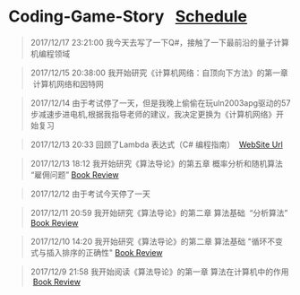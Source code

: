 # Coding-Game-Story   [Schedule](https://github.com/WindRunnerCackerChen/Coding-Game-Story/blob/master/Schedule.md "时间表")

>2017/12/17 23:21:00 我今天去写了一下Q#，接触了一下最前沿的量子计算机编程领域

>2017/12/15 20:38:00 我开始研究《计算机网络：自顶向下方法》的第一章  计算机网络和因特网

>2017/12/14 由于考试停了一天，但是我晚上偷偷在玩uln2003apg驱动的57步减速步进电机,根据我指导老师的建议，我决定更换为《计算机网络》开始复习

>2017/12/13 20:33 回顾了Lambda 表达式（C# 编程指南）  [WebSite Url](https://docs.microsoft.com/zh-cn/dotnet/csharp/programming-guide/statements-expressions-operators/lambda-expressions "Lambda 表达式（C# 编程指南）")<br> 

>2017/12/13 18:12 我开始研究《算法导论》的第五章 概率分析和随机算法 “雇佣问题” [Book Review](https://github.com/WindRunnerCackerChen/Coding-Game-Story/blob/master/Book%20Review/Introduction%20to%20Algorithms.md "雇佣问题")<br> 

>2017/12/12 由于考试今天停了一天

>2017/12/11 20:59 我开始研究《算法导论》的第二章 算法基础  “分析算法”  [Book Review](https://github.com/WindRunnerCackerChen/Coding-Game-Story/blob/master/Book%20Review/Introduction%20to%20Algorithms.md "分析算法")<br>

>2017/12/10 14:20 我开始研究《算法导论》的第二章 算法基础  "循环不变式与插入排序的正确性"  [Book Review](https://github.com/WindRunnerCackerChen/Coding-Game-Story/blob/master/Book%20Review/Introduction%20to%20Algorithms.md "循环不变式与插入排序的正确性")<br>

>2017/12/9 21:58 我开始阅读《算法导论》的第一章 算法在计算机中的作用  [Book Review](https://github.com/WindRunnerCackerChen/Coding-Game-Story/blob/master/Book%20Review/Introduction%20to%20Algorithms.md "算法在计算机中的作用")
